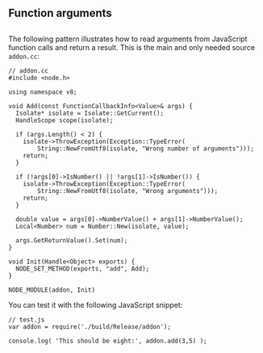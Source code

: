 ## Function arguments

## 

The following pattern illustrates how to read arguments from JavaScript
function calls and return a result. This is the main and only needed source
`addon.cc`:

    // addon.cc
    #include <node.h>
    
    using namespace v8;
    
    void Add(const FunctionCallbackInfo<Value>& args) {
      Isolate* isolate = Isolate::GetCurrent();
      HandleScope scope(isolate);
    
      if (args.Length() < 2) {
        isolate->ThrowException(Exception::TypeError(
            String::NewFromUtf8(isolate, "Wrong number of arguments")));
        return;
      }
    
      if (!args[0]->IsNumber() || !args[1]->IsNumber()) {
        isolate->ThrowException(Exception::TypeError(
            String::NewFromUtf8(isolate, "Wrong arguments")));
        return;
      }
    
      double value = args[0]->NumberValue() + args[1]->NumberValue();
      Local<Number> num = Number::New(isolate, value);
    
      args.GetReturnValue().Set(num);
    }
    
    void Init(Handle<Object> exports) {
      NODE_SET_METHOD(exports, "add", Add);
    }
    
    NODE_MODULE(addon, Init)

You can test it with the following JavaScript snippet:

    // test.js
    var addon = require('./build/Release/addon');
    
    console.log( 'This should be eight:', addon.add(3,5) );